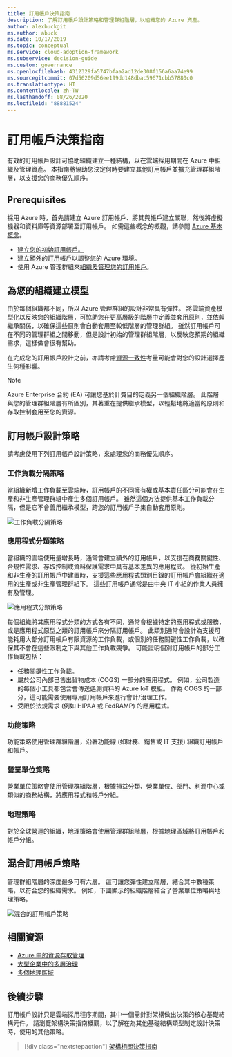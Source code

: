 ```yaml
---
title: 訂用帳戶決策指南
description: 了解訂用帳戶設計策略和管理群組階層，以組織您的 Azure 資產。
author: alexbuckgit
ms.author: abuck
ms.date: 10/17/2019
ms.topic: conceptual
ms.service: cloud-adoption-framework
ms.subservice: decision-guide
ms.custom: governance
ms.openlocfilehash: 4312329fa5747bfaa2ad12de308f156a6aa74e99
ms.sourcegitcommit: 07d56209d56ee199dd148dbac59671cbb57880c0
ms.translationtype: HT
ms.contentlocale: zh-TW
ms.lasthandoff: 08/26/2020
ms.locfileid: "88881524"
---
```

# <a name="subscription-decision-guide"></a>訂用帳戶決策指南

有效的訂用帳戶設計可協助組織建立一種結構，以在雲端採用期間在 Azure 中組織及管理資產。 本指南將協助您決定何時要建立其他訂用帳戶並擴充管理群組階層，以支援您的商務優先順序。

## <a name="prerequisites"></a>Prerequisites

採用 Azure 時，首先請建立 Azure 訂用帳戶、將其與帳戶建立關聯，然後將虛擬機器和資料庫等資源部署至訂用帳戶。 如需這些概念的概觀，請參閱 [Azure 基本概念](../../ready/considerations/fundamental-concepts.md)。

- [建立您的初始訂用帳戶。](../../ready/azure-best-practices/initial-subscriptions.md)
- [建立額外的訂用帳戶](../../ready/azure-best-practices/scale-subscriptions.md)以調整您的 Azure 環境。
- 使用 Azure 管理群組來[組織及管理您的訂用帳戶](../../ready/azure-best-practices/organize-subscriptions.md)。

## <a name="model-your-organization"></a>為您的組織建立模型

由於每個組織都不同，所以 Azure 管理群組的設計非常具有彈性。 將雲端資產模型化以反映您的組織階層，可協助您在更高層級的階層中定義並套用原則，並依賴繼承關係，以確保這些原則會自動套用至較低階層的管理群組。 雖然訂用帳戶可在不同的管理群組之間移動，但是設計初始的管理群組階層，以反映您預期的組織需求，這樣做會很有幫助。

在完成您的訂用帳戶設計之前，亦請考慮[資源一致性](../resource-consistency/index.md)考量可能會對您的設計選擇產生何種影響。

> [!NOTE]
> Azure Enterprise 合約 (EA) 可讓您基於計費目的定義另一個組織階層。 此階層與您的管理群組階層有所區別，其著重在提供繼承模型，以輕鬆地將適當的原則和存取控制套用至您的資源。

## <a name="subscription-design-strategies"></a>訂用帳戶設計策略

請考慮使用下列訂用帳戶設計策略，來處理您的商務優先順序。

### <a name="workload-separation-strategy"></a>工作負載分隔策略

當組織新增工作負載至雲端時，訂用帳戶的不同擁有權或基本責任區分可能會在生產和非生產管理群組中產生多個訂用帳戶。 雖然這個方法提供基本工作負載分隔，但是它不會善用繼承模型，跨您的訂用帳戶子集自動套用原則。

![工作負載分隔策略](../../_images/ready/management-group-hierarchy-v2.png)

### <a name="application-category-strategy"></a>應用程式分類策略

當組織的雲端使用量增長時，通常會建立額外的訂用帳戶，以支援在商務關鍵性、合規性需求、存取控制或資料保護需求中具有基本差異的應用程式。 從初始生產和非生產的訂用帳戶中建置時，支援這些應用程式類別目錄的訂用帳戶會組織在適用的生產或非生產管理群組下。 這些訂用帳戶通常是由中央 IT 小組的作業人員擁有及管理。

![應用程式分類策略](../../_images\decision-guides\decision-guide-subscriptions-hierarchy.png)

每個組織將其應用程式分類的方式各有不同，通常會根據特定的應用程式或服務，或是應用程式原型之類的訂用帳戶來分隔訂用帳戶。 此類別通常會設計為支援可能耗用大部分訂用帳戶有限資源的工作負載，或個別的任務關鍵性工作負載，以確保其不會在這些限制之下與其他工作負載競爭。 可能證明個別訂用帳戶的部分工作負載包括：

- 任務關鍵性工作負載。
- 屬於公司內部已售出貨物成本 (COGS) 一部分的應用程式。 例如，公司製造的每個小工具都包含會傳送遙測資料的 Azure IoT 模組。 作為 COGS 的一部分，這可能需要使用專用訂用帳戶來進行會計/治理工作。
- 受限於法規需求 (例如 HIPAA 或 FedRAMP) 的應用程式。

### <a name="functional-strategy"></a>功能策略

功能策略使用管理群組階層，沿著功能線 (如財務、銷售或 IT 支援) 組織訂用帳戶和帳戶。

### <a name="business-unit-strategy"></a>營業單位策略

營業單位策略會使用管理群組階層，根據損益分類、營業單位、部門、利潤中心或類似的商務結構，將應用程式和帳戶分組。

### <a name="geographic-strategy"></a>地理策略

對於全球營運的組織，地理策略會使用管理群組階層，根據地理區域將訂用帳戶和帳戶分組。

## <a name="mix-subscription-strategies"></a>混合訂用帳戶策略

管理群組階層的深度最多可有六層。 這可讓您彈性建立階層，結合其中數種策略，以符合您的組織需求。 例如，下圖顯示的組織階層結合了營業單位策略與地理策略。

![混合的訂用帳戶策略](../../_images\decision-guides\decision-guide-subscriptions-hierarchy-mixed.png)

## <a name="related-resources"></a>相關資源

- [Azure 中的資源存取管理](../../govern/resource-consistency/resource-access-management.md)
- [大型企業中的多層治理](../../govern/guides/complex/multiple-layers-of-governance.md)
- [多個地理區域](../../migrate/azure-best-practices/multiple-regions.md)

## <a name="next-steps"></a>後續步驟

訂用帳戶設計只是雲端採用程序期間，其中一個需針對架構做出決策的核心基礎結構元件。 請瀏覽架構決策指南概觀，以了解在為其他基礎結構類型制定設計決策時，使用的其他策略。

> [!div class="nextstepaction"]
> [架構相關決策指南](../index.md)
